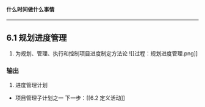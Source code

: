 #### 什么时间做什么事情
---
## 6.1 规划进度管理
1. 为规划、管理、执行和控制项目进度制定方法论
![[过程：规划进度管理.png]]

### 输出
1. 进度管理计划
- 项目管理子计划之一
下一步：[[6.2 定义活动]]